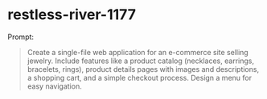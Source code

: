# restless-river-1177

Prompt:
> Create a single-file web application for an e-commerce site selling jewelry. Include features like a product catalog (necklaces, earrings, bracelets, rings), product details pages with images and descriptions, a shopping cart, and a simple checkout process. Design a menu for easy navigation.